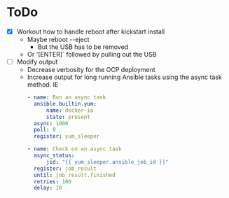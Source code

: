 # ToDo
- [X] Workout how to handle reboot after kickstart install
    - Maybe reboot --eject
        - But the USB has to be removed
    - Or '[ENTER]` followed by pulling out the USB
- [ ] Modify output
    - Decrease verbosity for the OCP deployment
    - Increase output for long running Ansible tasks using the async task method. IE
        ```yaml
        - name: Run an async task
          ansible.builtin.yum:
              name: docker-io
              state: present
          async: 1000
          poll: 0
          register: yum_sleeper

        - name: Check on an async task
          async_status:
              jid: "{{ yum_sleeper.ansible_job_id }}"
          register: job_result
          until: job_result.finished
          retries: 100
          delay: 10
        ```
